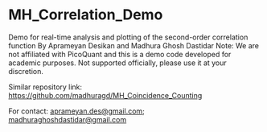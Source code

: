# MH_Correlation_Demo
Demo for real-time analysis and plotting of the second-order correlation function By Aprameyan Desikan and Madhura Ghosh Dastidar
Note: We are not affiliated with PicoQuant and this is a demo code developed for academic purposes. Not supported officially, please use it at your discretion.


Similar repository link: https://github.com/madhuragd/MH_Coincidence_Counting


For contact: aprameyan.des@gmail.com; madhuraghoshdastidar@gmail.com

